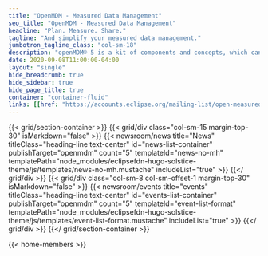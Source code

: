 ```yaml
---
title: "OpenMDM - Measured Data Management"
seo_title: "OpenMDM - Measured Data Management"
headline: "Plan. Measure. Share."
tagline: "And simplify your measured data management."
jumbotron_tagline_class: "col-sm-18"
description: "openMDM® 5 is a kit of components and concepts, which can be used to compose applications for measured data management systems. The development of components and concepts is driven by the openMDM® Eclipse Working Group. All components and concepts are published under the Eclipse Public License."
date: 2020-09-08T11:00:00-04:00
layout: "single"
hide_breadcrumb: true
hide_sidebar: true
hide_page_title: true
container: "container-fluid"
links: [[href: "https://accounts.eclipse.org/mailing-list/open-measured-data-wg", text: "Join Our Mailing List"], [href: "https://wiki.eclipse.org/Open-Measured-Data-Management-WG#Steering_Committee", text: "Learn More"]]
---
```


{{< grid/section-container >}}
  {{< grid/div class="col-sm-15 margin-top-30" isMarkdown="false" >}}
    {{< newsroom/news
          title="News"
          titleClass="heading-line text-center"
          id="news-list-container"
          publishTarget="openmdm"
          count="5"
          templateId="news-no-mh"
          templatePath="node_modules/eclipsefdn-hugo-solstice-theme/js/templates/news-no-mh.mustache"
          includeList="true" >}}
  {{</ grid/div >}}
  {{< grid/div class="col-sm-8 col-sm-offset-1 margin-top-30" isMarkdown="false" >}}
    {{< newsroom/events
          title="events"
          titleClass="heading-line text-center"
          id="events-list-container"
          publishTarget="openmdm"
          count="5"
          templateId="event-list-format"
          templatePath="node_modules/eclipsefdn-hugo-solstice-theme/js/templates/event-list-format.mustache"
          includeList="true" >}}
  {{</ grid/div >}}
{{</ grid/section-container >}}

{{< home-members >}}